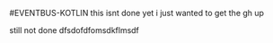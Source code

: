 #EVENTBUS-KOTLIN
 this isnt done yet i just wanted to get the gh up

still not done dfsdofdfomsdkflmsdf
